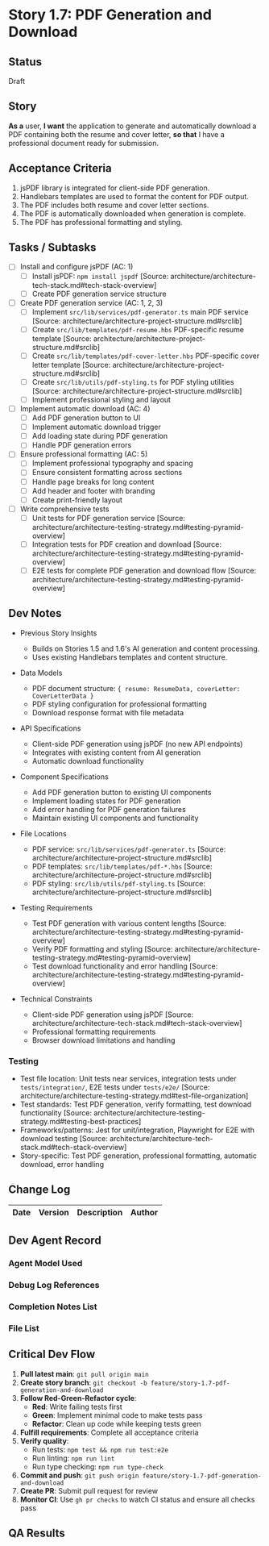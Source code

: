 # Story 1.7: PDF Generation and Download

## Status

Draft

## Story

**As a** user, **I want** the application to generate and automatically download a PDF containing both the resume and
cover letter, **so that** I have a professional document ready for submission.

## Acceptance Criteria

1. jsPDF library is integrated for client-side PDF generation.
2. Handlebars templates are used to format the content for PDF output.
3. The PDF includes both resume and cover letter sections.
4. The PDF is automatically downloaded when generation is complete.
5. The PDF has professional formatting and styling.

## Tasks / Subtasks

- [ ] Install and configure jsPDF (AC: 1)
  - [ ] Install jsPDF: `npm install jspdf` [Source: architecture/architecture-tech-stack.md#tech-stack-overview]
  - [ ] Create PDF generation service structure
- [ ] Create PDF generation service (AC: 1, 2, 3)
  - [ ] Implement `src/lib/services/pdf-generator.ts` main PDF service [Source:
        architecture/architecture-project-structure.md#srclib]
  - [ ] Create `src/lib/templates/pdf-resume.hbs` PDF-specific resume template [Source:
        architecture/architecture-project-structure.md#srclib]
  - [ ] Create `src/lib/templates/pdf-cover-letter.hbs` PDF-specific cover letter template [Source:
        architecture/architecture-project-structure.md#srclib]
  - [ ] Create `src/lib/utils/pdf-styling.ts` for PDF styling utilities [Source:
        architecture/architecture-project-structure.md#srclib]
  - [ ] Implement professional styling and layout
- [ ] Implement automatic download (AC: 4)
  - [ ] Add PDF generation button to UI
  - [ ] Implement automatic download trigger
  - [ ] Add loading state during PDF generation
  - [ ] Handle PDF generation errors
- [ ] Ensure professional formatting (AC: 5)
  - [ ] Implement professional typography and spacing
  - [ ] Ensure consistent formatting across sections
  - [ ] Handle page breaks for long content
  - [ ] Add header and footer with branding
  - [ ] Create print-friendly layout
- [ ] Write comprehensive tests
  - [ ] Unit tests for PDF generation service [Source:
        architecture/architecture-testing-strategy.md#testing-pyramid-overview]
  - [ ] Integration tests for PDF creation and download [Source:
        architecture/architecture-testing-strategy.md#testing-pyramid-overview]
  - [ ] E2E tests for complete PDF generation and download flow [Source:
        architecture/architecture-testing-strategy.md#testing-pyramid-overview]

## Dev Notes

- Previous Story Insights
  - Builds on Stories 1.5 and 1.6's AI generation and content processing.
  - Uses existing Handlebars templates and content structure.

- Data Models
  - PDF document structure: `{ resume: ResumeData, coverLetter: CoverLetterData }`
  - PDF styling configuration for professional formatting
  - Download response format with file metadata

- API Specifications
  - Client-side PDF generation using jsPDF (no new API endpoints)
  - Integrates with existing content from AI generation
  - Automatic download functionality

- Component Specifications
  - Add PDF generation button to existing UI components
  - Implement loading states for PDF generation
  - Add error handling for PDF generation failures
  - Maintain existing UI components and functionality

- File Locations
  - PDF service: `src/lib/services/pdf-generator.ts` [Source: architecture/architecture-project-structure.md#srclib]
  - PDF templates: `src/lib/templates/pdf-*.hbs` [Source: architecture/architecture-project-structure.md#srclib]
  - PDF styling: `src/lib/utils/pdf-styling.ts` [Source: architecture/architecture-project-structure.md#srclib]

- Testing Requirements
  - Test PDF generation with various content lengths [Source:
    architecture/architecture-testing-strategy.md#testing-pyramid-overview]
  - Verify PDF formatting and styling [Source: architecture/architecture-testing-strategy.md#testing-pyramid-overview]
  - Test download functionality and error handling [Source:
    architecture/architecture-testing-strategy.md#testing-pyramid-overview]

- Technical Constraints
  - Client-side PDF generation using jsPDF [Source: architecture/architecture-tech-stack.md#tech-stack-overview]
  - Professional formatting requirements
  - Browser download limitations and handling

### Testing

- Test file location: Unit tests near services, integration tests under `tests/integration/`, E2E tests under
  `tests/e2e/` [Source: architecture/architecture-testing-strategy.md#test-file-organization]
- Test standards: Test PDF generation, verify formatting, test download functionality [Source:
  architecture/architecture-testing-strategy.md#testing-best-practices]
- Frameworks/patterns: Jest for unit/integration, Playwright for E2E with download testing [Source:
  architecture/architecture-tech-stack.md#tech-stack-overview]
- Story-specific: Test PDF generation, professional formatting, automatic download, error handling

## Change Log

| Date | Version | Description | Author |
| ---- | ------- | ----------- | ------ |

## Dev Agent Record

### Agent Model Used

### Debug Log References

### Completion Notes List

### File List

## Critical Dev Flow

1. **Pull latest main**: `git pull origin main`
2. **Create story branch**: `git checkout -b feature/story-1.7-pdf-generation-and-download`
3. **Follow Red-Green-Refactor cycle**:
   - **Red**: Write failing tests first
   - **Green**: Implement minimal code to make tests pass
   - **Refactor**: Clean up code while keeping tests green
4. **Fulfill requirements**: Complete all acceptance criteria
5. **Verify quality**:
   - Run tests: `npm test && npm run test:e2e`
   - Run linting: `npm run lint`
   - Run type checking: `npm run type-check`
6. **Commit and push**: `git push origin feature/story-1.7-pdf-generation-and-download`
7. **Create PR**: Submit pull request for review
8. **Monitor CI**: Use `gh pr checks` to watch CI status and ensure all checks pass

## QA Results
